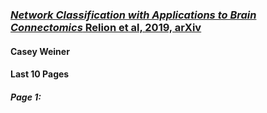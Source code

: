 ### [*Network Classification with Applications to Brain Connectomics* Relion et al, 2019, arXiv](https://arxiv.org/abs/1701.08140)
#### Casey Weiner  
#### Last 10 Pages  
##### Page 1:
